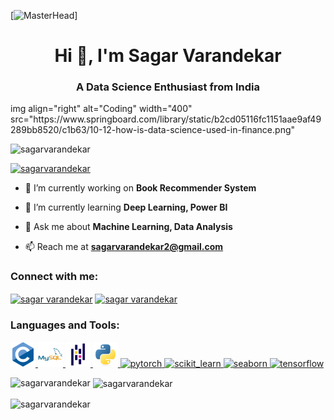 [![MasterHead](https://content.techgig.com/photo/78556739/5-machine-learning-concepts-you-must-understand-to-clear-a-data-science-interview.jpg?107588)]
<h1 align="center">Hi 👋, I'm Sagar Varandekar</h1>
<h3 align="center">A Data Science Enthusiast from India</h3>
img align="right" alt="Coding" width="400" src="https://www.springboard.com/library/static/b2cd05116fc1151aae9af49289bb8520/c1b63/10-12-how-is-data-science-used-in-finance.png"
<p align="left"> <img src="https://komarev.com/ghpvc/?username=sagarvarandekar&label=Profile%20views&color=0e75b6&style=flat" alt="sagarvarandekar" /> </p>

<p align="left"> <a href="https://github.com/ryo-ma/github-profile-trophy"><img src="https://github-profile-trophy.vercel.app/?username=sagarvarandekar" alt="sagarvarandekar" /></a> </p>

- 🔭 I’m currently working on **Book Recommender System**

- 🌱 I’m currently learning **Deep Learning, Power BI**

- 💬 Ask me about **Machine Learning, Data Analysis**

- 📫 Reach me at **sagarvarandekar2@gmail.com**

<h3 align="left">Connect with me:</h3>
<p align="left">
<a href="https://linkedin.com/in/sagar varandekar" target="blank"><img align="center" src="https://raw.githubusercontent.com/rahuldkjain/github-profile-readme-generator/master/src/images/icons/Social/linked-in-alt.svg" alt="sagar varandekar" height="30" width="40" /></a>
<a href="https://kaggle.com/sagar varandekar" target="blank"><img align="center" src="https://raw.githubusercontent.com/rahuldkjain/github-profile-readme-generator/master/src/images/icons/Social/kaggle.svg" alt="sagar varandekar" height="30" width="40" /></a>
</p>

<h3 align="left">Languages and Tools:</h3>
<p align="left"> <a href="https://www.cprogramming.com/" target="_blank" rel="noreferrer"> <img src="https://raw.githubusercontent.com/devicons/devicon/master/icons/c/c-original.svg" alt="c" width="40" height="40"/> </a> <a href="https://www.mysql.com/" target="_blank" rel="noreferrer"> <img src="https://raw.githubusercontent.com/devicons/devicon/master/icons/mysql/mysql-original-wordmark.svg" alt="mysql" width="40" height="40"/> </a> <a href="https://pandas.pydata.org/" target="_blank" rel="noreferrer"> <img src="https://raw.githubusercontent.com/devicons/devicon/2ae2a900d2f041da66e950e4d48052658d850630/icons/pandas/pandas-original.svg" alt="pandas" width="40" height="40"/> </a> <a href="https://www.python.org" target="_blank" rel="noreferrer"> <img src="https://raw.githubusercontent.com/devicons/devicon/master/icons/python/python-original.svg" alt="python" width="40" height="40"/> </a> <a href="https://pytorch.org/" target="_blank" rel="noreferrer"> <img src="https://www.vectorlogo.zone/logos/pytorch/pytorch-icon.svg" alt="pytorch" width="40" height="40"/> </a> <a href="https://scikit-learn.org/" target="_blank" rel="noreferrer"> <img src="https://upload.wikimedia.org/wikipedia/commons/0/05/Scikit_learn_logo_small.svg" alt="scikit_learn" width="40" height="40"/> </a> <a href="https://seaborn.pydata.org/" target="_blank" rel="noreferrer"> <img src="https://seaborn.pydata.org/_images/logo-mark-lightbg.svg" alt="seaborn" width="40" height="40"/> </a> <a href="https://www.tensorflow.org" target="_blank" rel="noreferrer"> <img src="https://www.vectorlogo.zone/logos/tensorflow/tensorflow-icon.svg" alt="tensorflow" width="40" height="40"/> </a> </p>

<p><img align="left" src="https://github-readme-stats.vercel.app/api/top-langs?username=sagarvarandekar&show_icons=true&locale=en&layout=compact" alt="sagarvarandekar" /></p>

<p>&nbsp;<img align="center" src="https://github-readme-stats.vercel.app/api?username=sagarvarandekar&show_icons=true&locale=en" alt="sagarvarandekar" /></p>

<p><img align="center" src="https://github-readme-streak-stats.herokuapp.com/?user=sagarvarandekar&" alt="sagarvarandekar" /></p>
